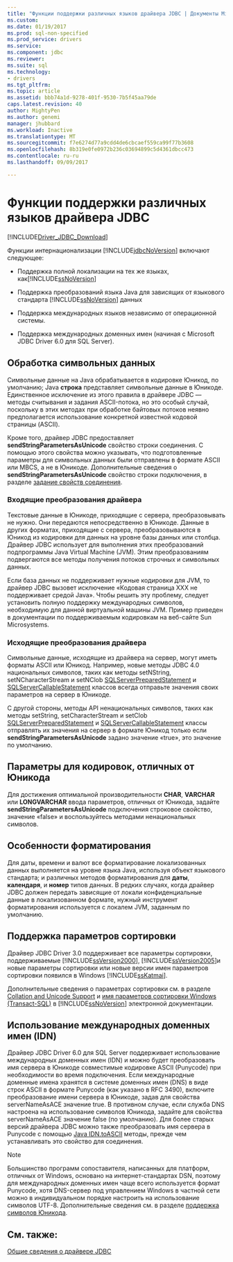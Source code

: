 ```yaml
---
title: "Функции поддержки различных языков драйвера JDBC | Документы Microsoft"
ms.custom: 
ms.date: 01/19/2017
ms.prod: sql-non-specified
ms.prod_service: drivers
ms.service: 
ms.component: jdbc
ms.reviewer: 
ms.suite: sql
ms.technology:
- drivers
ms.tgt_pltfrm: 
ms.topic: article
ms.assetid: bbb74a1d-9278-401f-9530-7b5f45aa79de
caps.latest.revision: 40
author: MightyPen
ms.author: genemi
manager: jhubbard
ms.workload: Inactive
ms.translationtype: MT
ms.sourcegitcommit: f7e6274d77a9cdd4de6cbcaef559ca99f77b3608
ms.openlocfilehash: 8b319e0fe0972b236c03694899c5d4361dbcc473
ms.contentlocale: ru-ru
ms.lasthandoff: 09/09/2017

---
```

# <a name="international-features-of-the-jdbc-driver"></a>Функции поддержки различных языков драйвера JDBC
[!INCLUDE[Driver_JDBC_Download](../../includes/driver_jdbc_download.md)]

  Функции интернационализации [!INCLUDE[jdbcNoVersion](../../includes/jdbcnoversion_md.md)] включают следующее:  
  
-   Поддержка полной локализации на тех же языках, как[!INCLUDE[ssNoVersion](../../includes/ssnoversion_md.md)]  
  
-   Поддержка преобразований языка Java для зависящих от языкового стандарта [!INCLUDE[ssNoVersion](../../includes/ssnoversion_md.md)] данных  
  
-   Поддержка международных языков независимо от операционной системы.  
  
-   Поддержка международных доменных имен (начиная с Microsoft JDBC Driver 6.0 для SQL Server).  
  
## <a name="handling-of-character-data"></a>Обработка символьных данных  
 Символьные данные на Java обрабатывается в кодировке Юникод, по умолчанию; Java **строка** представляет символьные данные в Юникоде. Единственное исключение из этого правила в драйвере JDBC — методы считывания и задания ASCII-потока, но это особый случай, поскольку в этих методах при обработке байтовых потоков неявно предполагается использование конкретной известной кодовой страницы (ASCII).  
  
 Кроме того, драйвер JDBC предоставляет **sendStringParametersAsUnicode** свойство строки соединения. С помощью этого свойства можно указывать, что подготовленные параметры для символьных данных были отправлены в формате ASCII или MBCS, а не в Юникоде. Дополнительные сведения о **sendStringParametersAsUnicode** свойство строки подключения, в разделе [задание свойств соединения](../../connect/jdbc/setting-the-connection-properties.md).  
  
### <a name="driver-incoming-conversions"></a>Входящие преобразования драйвера  
 Текстовые данные в Юникоде, приходящие с сервера, преобразовывать не нужно. Они передаются непосредственно в Юникоде. Данные в других форматах, приходящие с сервера, преобразовываются в Юникод из кодировки для данных на уровне базы данных или столбца. Драйвер JDBC использует для выполнения этих преобразований подпрограммы Java Virtual Machine (JVM). Этим преобразованиям подвергаются все методы получения потоков строчных и символьных данных.  
  
 Если база данных не поддерживает нужные кодировки для JVM, то драйвер JDBC вызовет исключение «Кодовая страница ХХХ не поддерживает средой Java». Чтобы решить эту проблему, следует установить полную поддержку международных символов, необходимую для данной виртуальной машины JVM. Пример приведен в документации по поддерживаемым кодировкам на веб-сайте Sun Microsystems.  
  
### <a name="driver-outgoing-conversions"></a>Исходящие преобразования драйвера  
 Символьные данные, исходящие из драйвера на сервер, могут иметь форматы ASCII или Юникод. Например, новые методы JDBC 4.0 национальных символов, таких как методы setNString, setNCharacterStream и setNClob [SQLServerPreparedStatement](../../connect/jdbc/reference/sqlserverpreparedstatement-class.md) и [SQLServerCallableStatement](../../connect/jdbc/reference/sqlservercallablestatement-class.md) классов всегда отправьте значения своих параметров на сервер в Юникоде.  
  
 С другой стороны, методы API ненациональных символов, таких как методы setString, setCharacterStream и setClob [SQLServerPreparedStatement](../../connect/jdbc/reference/sqlserverpreparedstatement-class.md) и [SQLServerCallableStatement](../../connect/jdbc/reference/sqlservercallablestatement-class.md) классы отправлять их значения на сервер в формате Юникод только если **sendStringParametersAsUnicode** задано значение «true», это значение по умолчанию.  
  
## <a name="non-unicode-parameters"></a>Параметры для кодировок, отличных от Юникода  
 Для достижения оптимальной производительности **CHAR**, **VARCHAR** или **LONGVARCHAR** ввода параметров, отличных от Юникода, задайте **sendStringParametersAsUnicode** подключения строковое свойство, значение «false» и воспользуйтесь методами ненациональных символов.  
  
## <a name="formatting-issues"></a>Особенности форматирования  
 Для даты, времени и валют все форматирование локализованных данных выполняется на уровне языка Java, используя объект языкового стандарта; и различных методов форматирования для **даты**, **календаря**, и **номер** типов данных. В редких случаях, когда драйвер JDBC должен передать зависящие от локали конфиденциальные данные в локализованном формате, нужный инструмент форматирования используется с локалем JVM, заданным по умолчанию.  
  
## <a name="collation-support"></a>Поддержка параметров сортировки  
 Драйвер JDBC Driver 3.0 поддерживает все параметры сортировки, поддерживаемые [!INCLUDE[ssVersion2000](../../includes/ssversion2000_md.md)], [!INCLUDE[ssVersion2005](../../includes/ssversion2005_md.md)]и новые параметры сортировки или новые версии имен параметров сортировки появился в Windows [!INCLUDE[ssKatmai](../../includes/sskatmai_md.md)].  
  
 Дополнительные сведения о параметрах сортировки см. в разделе [Collation and Unicode Support](http://go.microsoft.com/fwlink/?LinkId=131366) и [имя параметров сортировки Windows (Transact-SQL)](http://go.microsoft.com/fwlink/?LinkId=131367) в [!INCLUDE[ssNoVersion](../../includes/ssnoversion_md.md)] электронной документации.  
  
## <a name="using-international-domain-names-idn"></a>Использование международных доменных имен (IDN)  
 Драйвер JDBC Driver 6.0 для SQL Server поддерживает использование международных доменных имен (IDN) и можно будет преобразовать имя сервера в Юникоде совместимые кодировке ASCII (Punycode) при необходимости во время подключения.  Если международные доменные имена хранятся в системе доменных имен (DNS) в виде строк ASCII в формате Punycode (как указано в RFC 3490), включите преобразование имени сервера в Юникоде, задав для свойства serverNameAsACE значение true.  В противном случае, если служба DNS настроена на использование символов Юникода, задайте для свойства serverNameAsACE значение false (по умолчанию).  Для более старых версий драйвера JDBC можно также преобразовать имя сервера в Punycode с помощью [Java IDN.toASCII](http://docs.oracle.com/javase/8/docs/api/java/net/IDN.html) методы, прежде чем устанавливать это свойство для соединения.  
  
> [!NOTE]  
>  Большинство программ сопоставителя, написанных для платформ, отличных от Windows, основано на интернет-стандартах DSN, поэтому для международных доменных имен чаще всего используется формат Punycode, хотя DNS-сервер под управлением Windows в частной сети можно в индивидуальном порядке настроить на использование символов UTF-8.  Дополнительные сведения см. в разделе [поддержка символов Юникода](https://technet.microsoft.com/library/cc738403(v=ws.10).aspx).  
  
## <a name="see-also"></a>См. также:  
 [Общие сведения о драйвере JDBC](../../connect/jdbc/overview-of-the-jdbc-driver.md)  
  
  

